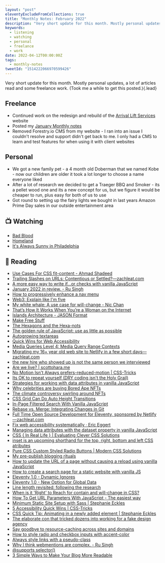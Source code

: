 ```yaml
---
layout: "post"
eleventyExcludeFromCollections: true
title: "Monthly Notes: February 2022"
description: "Very short update for this month. Mostly personal updates, a lot of articles read and some freelance work"
keywords:
  - listening
  - watching
  - personal
  - freelance
  - work
date: 2022-04-12T00:00:00Z
tags:
  - monthly-notes
tweetId: "1514222066970599426"
---
```

Very short update for this month. Mostly personal updates, a lot of articles read and some freelance work. (Took me a while to get this posted.){.lead}

## Freelance
- Continued work on the redesign and rebuild of the [Arrival Lift Services](https://www.arrival-lifts.co.uk "Arrival Lift Services") website
- Posted my [January Monthly notes](/notes/monthly-notes-january-2022/ "Monthly Notes: January 2022")
- Removed Forestry.io CMS from my website - I ran into an issue I couldn't resolve and support didn't get back to me. I only had a CMS to learn and test features for when using it with client websites

## Personal
- We got a new family pet - a 4 month old Doberman that we named Kobe - now our children are older it took a lot longer to choose a name everyone liked
- After a lot of research we decided to get a Traeger BBQ and Smoker - its a pellet wood one and its a new concept for us, but we figure it would be cheaper to run, plus easy for both of us to use
- Got round to setting up the fairy lights we bought in last years Amazon Prime Day sales in our outside entertainment area


## 📺 Watching
- [Bad Blood](https://www.themoviedb.org/tv/72742-bad-blood "Bad Blood")
- [Homeland](https://www.themoviedb.org/tv/1407-homeland "Homeland")
- [It's Always Sunny in Philadelphia](https://www.themoviedb.org/tv/2710-it-s-always-sunny-in-philadelphia "It's Always Sunny in Philadelphia")

## 📖 Reading
- [Use Cases For CSS fit-content - Ahmad Shadeed](https://ishadeed.com/snippet/fit-content/ "Use Cases For CSS fit-content - Ahmad Shadeed")
- [Trailing Slashes on URLs: Contentious or Settled?—zachleat.com](https://www.zachleat.com/web/trailing-slash/ "Trailing Slashes on URLs: Contentious or Settled?—zachleat.com")
- [A more easy way to write if...or checks with vanilla JavaScript](https://gomakethings.com/a-more-easy-way-to-write-if...or-checks-with-vanilla-javascript/ "A more easy way to write if...or checks with vanilla JavaScript")
- [January 2022 in review. - Ru Singh](https://rusingh.com/january-2022-in-review/ "January 2022 in review. - Ru Singh")
- [How to progressively enhance a nav menu](https://gomakethings.com/how-to-progressively-enhance-a-nav-menu/ "How to progressively enhance a nav menu")
- [Web3: Explain like I'm five](https://blog.abhiraj.co/web3-explain-like-im-five "Web3: Explain like I'm five")
- [My white whale: A use case for will-change - Nic Chan](https://www.nicchan.me/blog/a-use-case-for-will-change/ "My white whale: A use case for will-change - Nic Chan")
- [That’s How It Works When You’re a Woman on the Internet](https://lyz.substack.com/p/thats-how-it-works-when-youre-a-woman "That’s How It Works When You’re a Woman on the Internet")
- [Islands Architecture - JASON Format](https://jasonformat.com/islands-architecture/ "Islands Architecture - JASON Format")
- [Make Free Stuff](https://mxb.dev/blog/make-free-stuff/ "Make Free Stuff")
- [The Hexagons and the Hexa-nots](https://daverupert.com/2022/01/hexagons/ "The Hexagons and the Hexa-nots")
- [The golden rule of JavaScript: use as little as possible](https://gomakethings.com/the-golden-rule-of-javascript-use-as-little-as-possible/ "The golden rule of JavaScript: use as little as possible")
- [Autogrowing textareas](https://gomakethings.com/autogrowing-textareas/ "Autogrowing textareas")
- [Quick Wins for Web Accessibility](https://a11y.coffee/quick-wins/ "Quick Wins for Web Accessibility")
- [Media Queries Level 4: Media Query Range Contexts](https://www.bram.us/2021/10/26/media-queries-level-4-media-query-range-contexts/ "Media Queries Level 4: Media Query Range Contexts")
- [Migrating my 16+ year old web site to Netlify in a few short days—zachleat.com](https://www.zachleat.com/web/zachleat-on-netlify/ "Migrating my 16+ year old web site to Netlify in a few short days—zachleat.com")
- [the new hire who showed up is not the same person we interviewed](https://www.askamanager.org/2022/01/the-new-hire-who-showed-up-is-not-the-same-person-we-interviewed.html "the new hire who showed up is not the same person we interviewed")
- [Are we live? | scottohara.me](https://www.scottohara.me/blog/2022/02/05/are-we-live.html "Are we live? | scottohara.me")
- [No Motion Isn't Always prefers-reduced-motion | CSS-Tricks](https://css-tricks.com/nuking-motion-with-prefers-reduced-motion/ "No Motion Isn't Always prefers-reduced-motion | CSS-Tricks")
- [Its OK to repeat yourself (DRY coding isn't the Holy Grail)](https://gomakethings.com/its-ok-to-repeat-yourself-dry-coding-isnt-the-holy-grail/ "Its OK to repeat yourself (DRY coding isn't the Holy Grail)")
- [Strategies for working with data attributes in vanilla JavaScript](https://gomakethings.com/strategies-for-working-with-data-attributes-in-vanilla-javascript/ "Strategies for working with data attributes in vanilla JavaScript")
- [Why celebrities are buying Bored Ape NFTs](https://www.polygon.com/22904893/nft-explainer-why-celebrities-buy-bored-ape-yacht-club-jimmy-fallon-paris-hilton "Why celebrities are buying Bored Ape NFTs")
- [The climate controversy swirling around NFTs](https://www.theverge.com/2021/3/15/22328203/nft-cryptoart-ethereum-blockchain-climate-change "The climate controversy swirling around NFTs")
- [CSS Grid Can Do Auto Height Transitions](https://css-tricks.com/css-grid-can-do-auto-height-transitions/ "CSS Grid Can Do Auto Height Transitions")
- [In-Page Filtered Search With Vanilla JavaScript](https://css-tricks.com/in-page-filtered-search-with-vanilla-javascript/ "In-Page Filtered Search With Vanilla JavaScript")
- [Rebase vs. Merge: Integrating Changes in Git](https://css-tricks.com/rebase-vs-merge-integrating-changes-in-git/ "Rebase vs. Merge: Integrating Changes in Git")
- [Full Time Open Source Development for Eleventy, sponsored by Netlify—zachleat.com](https://www.zachleat.com/web/eleventy-oss/ "Full Time Open Source Development for Eleventy, sponsored by Netlify—zachleat.com")
- [Fix web accessibility systematically · Eric Eggert](https://yatil.net/blog/fix-web-accessibility-systematically "Fix web accessibility systematically · Eric Eggert")
- [Managing data attributes with the dataset property in vanilla JavaScript](https://gomakethings.com/managing-data-attributes-with-the-dataset-property-in-vanilla-javascript/ "Managing data attributes with the dataset property in vanilla JavaScript")
- [CSS { In Real Life } | Evaluating Clever CSS Solutions](https://css-irl.info/evaluating-clever-css-solutions/ "CSS { In Real Life } | Evaluating Clever CSS Solutions")
- [inset is an upcoming shorthand for the top, right, bottom and left CSS atributes](https://www.stefanjudis.com/today-i-learned/inset-is-a-shorthand-for-top-right-bottom-and-left/ "inset is an upcoming shorthand for the top, right, bottom and left CSS atributes")
- [Pure CSS Custom Styled Radio Buttons | Modern CSS Solutions](https://moderncss.dev/pure-css-custom-styled-radio-buttons/ "Pure CSS Custom Styled Radio Buttons | Modern CSS Solutions")
- [My pre-publish blogging rituals](https://daverupert.com/2021/10/pre-publish-blogging-rituals/ "My pre-publish blogging rituals")
- [How to update the URL of a page without causing a reload using vanilla JavaScript](https://gomakethings.com/how-to-update-the-url-of-a-page-without-causing-a-reload-using-vanilla-javascript/ "How to update the URL of a page without causing a reload using vanilla JavaScript")
- [How to create a search page for a static website with vanilla JS](https://gomakethings.com/how-to-create-a-search-page-for-a-static-website-with-vanilla-js/ "How to create a search page for a static website with vanilla JS")
- [Eleventy 1.0 - Dynamic Ignores](https://www.raymondcamden.com/2021/10/15/eleventy-10-dynamic-ignores "Eleventy 1.0 - Dynamic Ignores")
- [Eleventy 1.0 - New Option for Global Data](https://www.raymondcamden.com/2021/11/02/eleventy-10-new-option-for-global-data "Eleventy 1.0 - New Option for Global Data")
- [Line length revisited: following the research](https://css-tricks.com/line-length-revisited-following-the-research/ "Line length revisited: following the research")
- [When is it 'Right' to Reach for contain and will-change in CSS?](https://css-tricks.com/when-is-it-right-to-reach-for-contain-and-will-change-in-css/ "When is it 'Right' to Reach for contain and will-change in CSS?")
- [How To Get URL Parameters With JavaScript - The easiest way](https://html-online.com/articles/get-url-parameters-javascript/ "How To Get URL Parameters With JavaScript - The easiest way")
- [Minimum Static Site Setup with Sass | Stephanie Eckles](https://thinkdobecreate.com/articles/minimum-static-site-sass-setup/?utm_campaign=Animating+Element+Appearance+and+Minimum+Sass+Setup+%7C+ModernCSS+Newsletter+%2334+-+7637256&utm_medium=email&utm_source=convertkit "Minimum Static Site Setup with Sass | Stephanie Eckles")
- [5 Accessibility Quick Wins | CSS-Tricks](https://css-tricks.com/5-accessibility-quick-wins-you-can-implement-today/ "5 Accessibility Quick Wins | CSS-Tricks")
- [CSS Quick Tip: Animating in a newly added element | Stephanie Eckles](https://thinkdobecreate.com/articles/css-animating-newly-added-element/?utm_campaign=Animating+Element+Appearance+and+Minimum+Sass+Setup+%7C+ModernCSS+Newsletter+%2334+-+7637256&utm_medium=email&utm_source=convertkit "CSS Quick Tip: Animating in a newly added element | Stephanie Eckles")
- [The elaborate con that tricked dozens into working for a fake design agency](https://www.bbc.com/news/uk-60387324 "The elaborate con that tricked dozens into working for a fake design agency")
- [Say goodbye to resource-caching across sites and domains](https://www.stefanjudis.com/notes/say-goodbye-to-resource-caching-across-sites-and-domains/ "Say goodbye to resource-caching across sites and domains")
- [How to style radio and checkbox inputs with accent-color](https://www.stefanjudis.com/snippets/how-to-style-and-define-the-color-of-radio-and-checkbox-inputs/ "How to style radio and checkbox inputs with accent-color")
- [Always style links with a pseudo-class](https://www.tempertemper.net/blog/always-style-links-with-a-pseudo-class "Always style links with a pseudo-class")
- [Why I think webmentions are complex. - Ru Singh](https://rusingh.com/why-think-webmentions-complex/ "Why I think webmentions are complex. - Ru Singh")
- [@supports selector()](https://css-tricks.com/supports-selector/ "@supports selector()")
- [3 Simple Ways to Make Your Blog More Readable](https://lo-victoria.com/3-simple-ways-to-make-your-blog-more-readable "3 Simple Ways to Make Your Blog More Readable")
